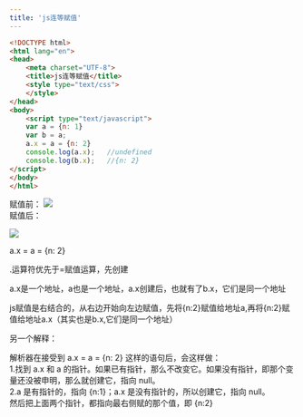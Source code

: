 ```yaml
---
title: 'js连等赋值'
---   
```

```html
<!DOCTYPE html>      
<html lang="en">      
<head>      
    <meta charset="UTF-8">      
    <title>js连等赋值</title>    
    <style type="text/css">
    </style>     
</head>      
<body>
	<script type="text/javascript">
	var a = {n: 1}  
	var b = a;  
	a.x = a = {n: 2}
	console.log(a.x);   //undefined
	console.log(b.x);   //{n: 2}
</script>
</body>      
</html> 
```
赋值前：
![](https://img-blog.csdn.net/20180102170718782)  
赋值后：

![](https://img-blog.csdn.net/20180102170745878)

a.x = a = {n: 2}

.运算符优先于=赋值运算，先创建

a.x是一个地址，a也是一个地址，a.x创建后，也就有了b.x，它们是同一个地址

js赋值是右结合的，从右边开始向左边赋值，先将{n:2}赋值给地址a,再将{n:2}赋值给地址a.x（其实也是b.x,它们是同一个地址）

另一个解释：

解析器在接受到 a.x = a = {n: 2} 这样的语句后，会这样做：  
1.找到 a.x 和 a 的指针。如果已有指针，那么不改变它。如果没有指针，即那个变量还没被申明，那么就创建它，指向 null。  
2.a 是有指针的，指向 {n:1}；a.x 是没有指针的，所以创建它，指向 null。  
然后把上面两个指针，都指向最右侧赋的那个值，即 {n:2}